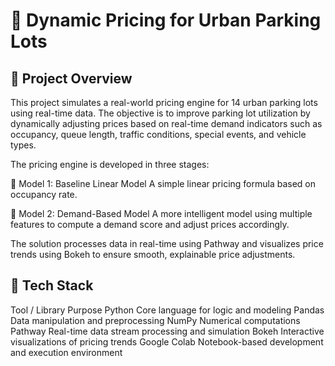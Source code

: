 # 🚗 Dynamic Pricing for Urban Parking Lots

## 🧠 Project Overview
This project simulates a real-world pricing engine for 14 urban parking lots using real-time data. The objective is to improve parking lot utilization by dynamically adjusting prices based on real-time demand indicators such as occupancy, queue length, traffic conditions, special events, and vehicle types.

The pricing engine is developed in three stages:

🔹 Model 1: Baseline Linear Model
A simple linear pricing formula based on occupancy rate.

🔹 Model 2: Demand-Based Model
A more intelligent model using multiple features to compute a demand score and adjust prices accordingly.

The solution processes data in real-time using Pathway and visualizes price trends using Bokeh to ensure smooth, explainable price adjustments.

## 🧰 Tech Stack
Tool / Library	Purpose
Python	Core language for logic and modeling
Pandas	Data manipulation and preprocessing
NumPy	Numerical computations
Pathway	Real-time data stream processing and simulation
Bokeh	Interactive visualizations of pricing trends
Google Colab	Notebook-based development and execution environment

